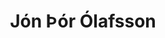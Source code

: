 ---
title: Jón Þór Ólafsson
layout: representative
lang: pl
category: parliament
image: /assets/img/jon-thor.jpg
representative: jón-þór
---